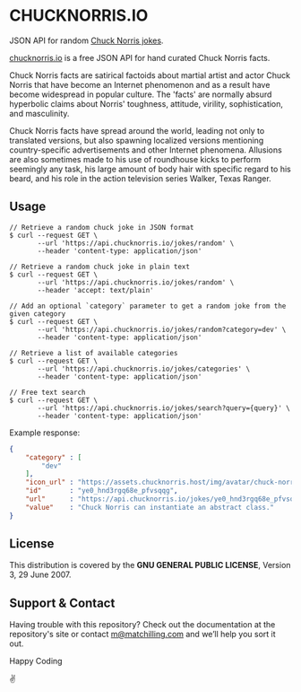 # CHUCKNORRIS.IO

JSON API for random [Chuck Norris jokes](https://api.chucknorris.io).

[chucknorris.io](https://api.chucknorris.io) is a free JSON API for hand curated Chuck Norris facts.

Chuck Norris facts are satirical factoids about martial artist and actor Chuck Norris that have become an Internet
phenomenon and as a result have become widespread in popular culture. The 'facts' are normally absurd hyperbolic claims
about Norris' toughness, attitude, virility, sophistication, and masculinity.

Chuck Norris facts have spread around the world, leading not only to translated versions, but also spawning localized
versions mentioning country-specific advertisements and other Internet phenomena. Allusions are also sometimes made to
his use of roundhouse kicks to perform seemingly any task, his large amount of body hair with specific regard to his
beard, and his role in the action television series Walker, Texas Ranger.

## Usage


```
// Retrieve a random chuck joke in JSON format
$ curl --request GET \
       --url 'https://api.chucknorris.io/jokes/random' \
       --header 'content-type: application/json'

// Retrieve a random chuck joke in plain text
$ curl --request GET \
       --url 'https://api.chucknorris.io/jokes/random' \
       --header 'accept: text/plain'

// Add an optional `category` parameter to get a random joke from the given category
$ curl --request GET \
       --url 'https://api.chucknorris.io/jokes/random?category=dev' \
       --header 'content-type: application/json'

// Retrieve a list of available categories
$ curl --request GET \
       --url 'https://api.chucknorris.io/jokes/categories' \
       --header 'content-type: application/json'

// Free text search
$ curl --request GET \
       --url 'https://api.chucknorris.io/jokes/search?query={query}' \
       --header 'content-type: application/json'
```

Example response:
```json
{
    "category" : [
        "dev"
    ],
    "icon_url" : "https://assets.chucknorris.host/img/avatar/chuck-norris.png",
    "id"       : "ye0_hnd3rgq68e_pfvsqqg",
    "url"      : "https://api.chucknorris.io/jokes/ye0_hnd3rgq68e_pfvsqqg",
    "value"    : "Chuck Norris can instantiate an abstract class."
}
```

## License

This distribution is covered by the **GNU GENERAL PUBLIC LICENSE**, Version 3, 29 June 2007.

## Support & Contact

Having trouble with this repository? Check out the documentation at the repository's site or contact m@matchilling.com and we’ll help you sort it out.

Happy Coding

:v:
